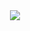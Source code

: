 <div align="center">
  <img src="https://github-readme-stats.vercel.app/api?username=nanyishixiong&show_icons=true&theme=radical&hide=contribs,prs" />
</div>
